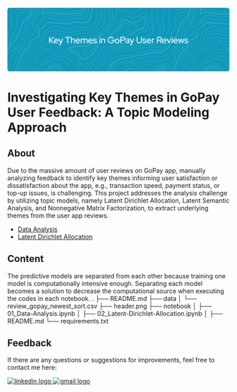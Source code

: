 ![header](header.png)

# Investigating Key Themes in GoPay User Feedback: A Topic Modeling Approach

## About
Due to the massive amount of user reviews on GoPay app, manually analyzing feedback to identify key themes informing user satisfaction or dissatisfaction about the app, e.g., transaction speed, payment status, or top-up issues, is challenging. This project addresses the analysis challenge by utilizing topic models, namely Latent Dirichlet Allocation, Latent Semantic Analysis, and Nonnegative Matrix Factorization, to extract underlying themes from the user app reviews.
- [Data Analysis](https://nbviewer.org/github/LingAdeu/key-themes-in-user-reviews/blob/main/notebook/01_Data-Analysis.ipynb)
- [Latent Dirichlet Allocation](https://nbviewer.org/github/LingAdeu/key-themes-in-user-reviews/blob/main/notebook/)

## Content
The predictive models are separated from each other because training one model is computationally intensive enough. Separating each model becomes a solution to decrease the computational source when executing the codes in each notebook.
    .
    ├── README.md
    ├── data
    │   └── review_gopay_newest_sort.csv
    ├── header.png
    ├── notebook
    │   ├── 01_Data-Analysis.ipynb
    │   ├── 02_Latent-Dirichlet-Allocation.ipynb
    │   ├── README.md
    └── requirements.txt

## Feedback
If there are any questions or suggestions for improvements, feel free to contact me here:

<a href="https://www.linkedin.com/in/adelia-januarto/" target="_blank">
    <img src="https://raw.githubusercontent.com/maurodesouza/profile-readme-generator/master/src/assets/icons/social/linkedin/default.svg" width="52" height="40" alt="linkedin logo"/>
  </a>
<a href="mailto:januartoadelia@gmail.com" target="_blank">
    <img src="https://raw.githubusercontent.com/maurodesouza/profile-readme-generator/master/src/assets/icons/social/gmail/default.svg"  width="52" height="40" alt="gmail logo"/>
  </a>